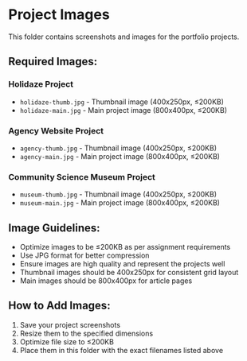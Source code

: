 # Project Images

This folder contains screenshots and images for the portfolio projects.

## Required Images:

### Holidaze Project
- `holidaze-thumb.jpg` - Thumbnail image (400x250px, ≤200KB)
- `holidaze-main.jpg` - Main project image (800x400px, ≤200KB)

### Agency Website Project  
- `agency-thumb.jpg` - Thumbnail image (400x250px, ≤200KB)
- `agency-main.jpg` - Main project image (800x400px, ≤200KB)

### Community Science Museum Project
- `museum-thumb.jpg` - Thumbnail image (400x250px, ≤200KB)
- `museum-main.jpg` - Main project image (800x400px, ≤200KB)

## Image Guidelines:
- Optimize images to be ≤200KB as per assignment requirements
- Use JPG format for better compression
- Ensure images are high quality and represent the projects well
- Thumbnail images should be 400x250px for consistent grid layout
- Main images should be 800x400px for article pages

## How to Add Images:
1. Save your project screenshots
2. Resize them to the specified dimensions
3. Optimize file size to ≤200KB
4. Place them in this folder with the exact filenames listed above 